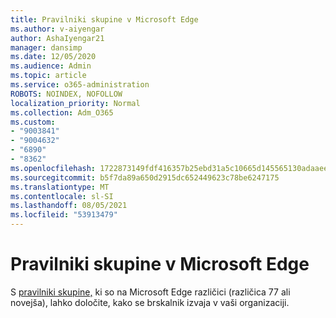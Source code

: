 ```yaml
---
title: Pravilniki skupine v Microsoft Edge
ms.author: v-aiyengar
author: AshaIyengar21
manager: dansimp
ms.date: 12/05/2020
ms.audience: Admin
ms.topic: article
ms.service: o365-administration
ROBOTS: NOINDEX, NOFOLLOW
localization_priority: Normal
ms.collection: Adm_O365
ms.custom:
- "9003841"
- "9004632"
- "6890"
- "8362"
ms.openlocfilehash: 1722873149fdf416357b25ebd31a5c10665d145565130adaaee6cee30af0bdcb
ms.sourcegitcommit: b5f7da89a650d2915dc652449623c78be6247175
ms.translationtype: MT
ms.contentlocale: sl-SI
ms.lasthandoff: 08/05/2021
ms.locfileid: "53913479"
---
```

# <a name="group-policies-in-microsoft-edge"></a>Pravilniki skupine v Microsoft Edge

S [pravilniki skupine,](https://go.microsoft.com/fwlink/?linkid=2134623) ki so na Microsoft Edge različici (različica 77 ali novejša), lahko določite, kako se brskalnik izvaja v vaši organizaciji.